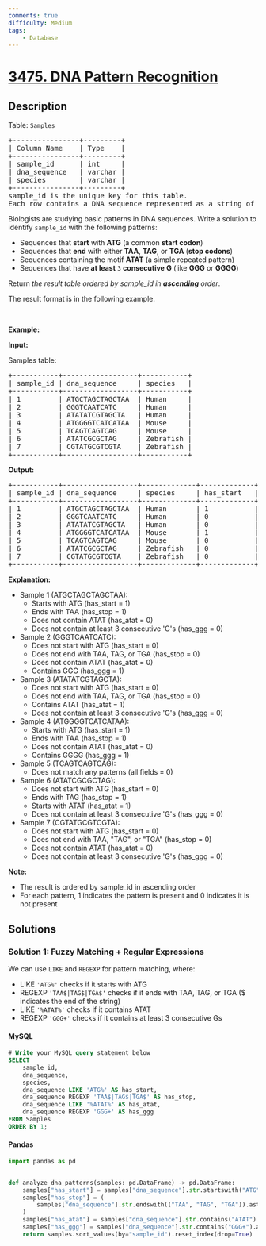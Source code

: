 ```yaml
---
comments: true
difficulty: Medium
tags:
    - Database
---
```


<!-- problem:start -->

# [3475. DNA Pattern Recognition](https://leetcode.com/problems/dna-pattern-recognition)

## Description

<!-- description:start -->

<p>Table: <code>Samples</code></p>

<pre>
+----------------+---------+
| Column Name    | Type    | 
+----------------+---------+
| sample_id      | int     |
| dna_sequence   | varchar |
| species        | varchar |
+----------------+---------+
sample_id is the unique key for this table.
Each row contains a DNA sequence represented as a string of characters (A, T, G, C) and the species it was collected from.
</pre>

<p>Biologists are studying basic patterns in DNA sequences. Write a solution to identify <code>sample_id</code> with the following patterns:</p>

<ul>
	<li>Sequences that <strong>start</strong> with <strong>ATG</strong>&nbsp;(a common <strong>start codon</strong>)</li>
	<li>Sequences that <strong>end</strong> with either <strong>TAA</strong>, <strong>TAG</strong>, or <strong>TGA</strong>&nbsp;(<strong>stop codons</strong>)</li>
	<li>Sequences containing the motif <strong>ATAT</strong>&nbsp;(a simple repeated pattern)</li>
	<li>Sequences that have <strong>at least</strong> <code>3</code> <strong>consecutive</strong> <strong>G</strong>&nbsp;(like <strong>GGG</strong>&nbsp;or <strong>GGGG</strong>)</li>
</ul>

<p>Return <em>the result table ordered by&nbsp;</em><em>sample_id in <strong>ascending</strong> order</em>.</p>

<p>The result format is in the following example.</p>

<p>&nbsp;</p>
<p><strong class="example">Example:</strong></p>

<div class="example-block">
<p><strong>Input:</strong></p>

<p>Samples table:</p>

<pre class="example-io">
+-----------+------------------+-----------+
| sample_id | dna_sequence     | species   |
+-----------+------------------+-----------+
| 1         | ATGCTAGCTAGCTAA  | Human     |
| 2         | GGGTCAATCATC     | Human     |
| 3         | ATATATCGTAGCTA   | Human     |
| 4         | ATGGGGTCATCATAA  | Mouse     |
| 5         | TCAGTCAGTCAG     | Mouse     |
| 6         | ATATCGCGCTAG     | Zebrafish |
| 7         | CGTATGCGTCGTA    | Zebrafish |
+-----------+------------------+-----------+
</pre>

<p><strong>Output:</strong></p>

<pre class="example-io">
+-----------+------------------+-------------+-------------+------------+------------+------------+
| sample_id | dna_sequence     | species     | has_start   | has_stop   | has_atat   | has_ggg    |
+-----------+------------------+-------------+-------------+------------+------------+------------+
| 1         | ATGCTAGCTAGCTAA  | Human       | 1           | 1          | 0          | 0          |
| 2         | GGGTCAATCATC     | Human       | 0           | 0          | 0          | 1          |
| 3         | ATATATCGTAGCTA   | Human       | 0           | 0          | 1          | 0          |
| 4         | ATGGGGTCATCATAA  | Mouse       | 1           | 1          | 0          | 1          |
| 5         | TCAGTCAGTCAG     | Mouse       | 0           | 0          | 0          | 0          |
| 6         | ATATCGCGCTAG     | Zebrafish   | 0           | 1          | 1          | 0          |
| 7         | CGTATGCGTCGTA    | Zebrafish   | 0           | 0          | 0          | 0          |
+-----------+------------------+-------------+-------------+------------+------------+------------+
</pre>

<p><strong>Explanation:</strong></p>

<ul>
	<li>Sample 1 (ATGCTAGCTAGCTAA):
	<ul>
		<li>Starts with ATG&nbsp;(has_start = 1)</li>
		<li>Ends with TAA&nbsp;(has_stop = 1)</li>
		<li>Does not contain ATAT&nbsp;(has_atat = 0)</li>
		<li>Does not contain at least 3 consecutive &#39;G&#39;s (has_ggg = 0)</li>
	</ul>
	</li>
	<li>Sample 2 (GGGTCAATCATC):
	<ul>
		<li>Does not start with ATG&nbsp;(has_start = 0)</li>
		<li>Does not end with TAA, TAG, or TGA&nbsp;(has_stop = 0)</li>
		<li>Does not contain ATAT&nbsp;(has_atat = 0)</li>
		<li>Contains GGG&nbsp;(has_ggg = 1)</li>
	</ul>
	</li>
	<li>Sample 3 (ATATATCGTAGCTA):
	<ul>
		<li>Does not start with ATG&nbsp;(has_start = 0)</li>
		<li>Does not end with TAA, TAG, or TGA&nbsp;(has_stop = 0)</li>
		<li>Contains ATAT&nbsp;(has_atat = 1)</li>
		<li>Does not contain at least 3 consecutive &#39;G&#39;s (has_ggg = 0)</li>
	</ul>
	</li>
	<li>Sample 4 (ATGGGGTCATCATAA):
	<ul>
		<li>Starts with ATG&nbsp;(has_start = 1)</li>
		<li>Ends with TAA&nbsp;(has_stop = 1)</li>
		<li>Does not contain ATAT&nbsp;(has_atat = 0)</li>
		<li>Contains GGGG&nbsp;(has_ggg = 1)</li>
	</ul>
	</li>
	<li>Sample 5 (TCAGTCAGTCAG):
	<ul>
		<li>Does not match any patterns (all fields = 0)</li>
	</ul>
	</li>
	<li>Sample 6 (ATATCGCGCTAG):
	<ul>
		<li>Does not start with ATG&nbsp;(has_start = 0)</li>
		<li>Ends with TAG&nbsp;(has_stop = 1)</li>
		<li>Starts with ATAT&nbsp;(has_atat = 1)</li>
		<li>Does not contain at least 3 consecutive &#39;G&#39;s (has_ggg = 0)</li>
	</ul>
	</li>
	<li>Sample 7 (CGTATGCGTCGTA):
	<ul>
		<li>Does not start with ATG&nbsp;(has_start = 0)</li>
		<li>Does not end with TAA, &quot;TAG&quot;, or &quot;TGA&quot; (has_stop = 0)</li>
		<li>Does not contain ATAT&nbsp;(has_atat = 0)</li>
		<li>Does not contain at least 3 consecutive &#39;G&#39;s (has_ggg = 0)</li>
	</ul>
	</li>
</ul>

<p><strong>Note:</strong></p>

<ul>
	<li>The result is ordered by sample_id in ascending order</li>
	<li>For each pattern, 1 indicates the pattern is present and 0 indicates it is not present</li>
</ul>
</div>

<!-- description:end -->

## Solutions

<!-- solution:start -->

### Solution 1: Fuzzy Matching + Regular Expressions

We can use `LIKE` and `REGEXP` for pattern matching, where:

-   LIKE `'ATG%'` checks if it starts with ATG
-   REGEXP `'TAA$|TAG$|TGA$'` checks if it ends with TAA, TAG, or TGA ($ indicates the end of the string)
-   LIKE `'%ATAT%'` checks if it contains ATAT
-   REGEXP `'GGG+'` checks if it contains at least 3 consecutive Gs

<!-- tabs:start -->

#### MySQL

```sql
# Write your MySQL query statement below
SELECT
    sample_id,
    dna_sequence,
    species,
    dna_sequence LIKE 'ATG%' AS has_start,
    dna_sequence REGEXP 'TAA$|TAG$|TGA$' AS has_stop,
    dna_sequence LIKE '%ATAT%' AS has_atat,
    dna_sequence REGEXP 'GGG+' AS has_ggg
FROM Samples
ORDER BY 1;
```

#### Pandas

```python
import pandas as pd


def analyze_dna_patterns(samples: pd.DataFrame) -> pd.DataFrame:
    samples["has_start"] = samples["dna_sequence"].str.startswith("ATG").astype(int)
    samples["has_stop"] = (
        samples["dna_sequence"].str.endswith(("TAA", "TAG", "TGA")).astype(int)
    )
    samples["has_atat"] = samples["dna_sequence"].str.contains("ATAT").astype(int)
    samples["has_ggg"] = samples["dna_sequence"].str.contains("GGG+").astype(int)
    return samples.sort_values(by="sample_id").reset_index(drop=True)
```

<!-- tabs:end -->

<!-- solution:end -->

<!-- problem:end -->
